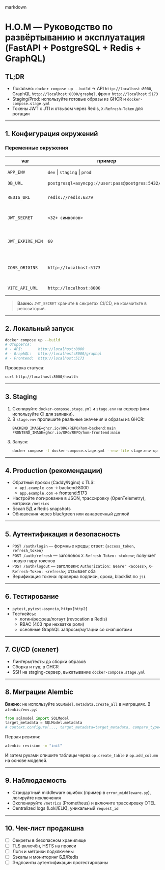 markdown
# H.O.M — Руководство по развёртыванию и эксплуатация (FastAPI + PostgreSQL + Redis + GraphQL)

## TL;DR
- Локально: `docker compose up --build` → API `http://localhost:8000`, GraphQL `http://localhost:8000/graphql`, фронт `http://localhost:5173`
- Staging/Prod: используйте готовые образы из GHCR и `docker-compose.stage.yml`
- Токены JWT с JTI и отзывом через Redis, `X-Refresh-Token` для ротации

---

## 1. Конфигурация окружений

### Переменные окружения
| var | пример | назначение |
|---|---|---|
| `APP_ENV` | `dev` \| `staging` \| `prod` | режим работы |
| `DB_URL` | `postgresql+asyncpg://user:pass@postgres:5432/db` | DSN БД |
| `REDIS_URL` | `redis://redis:6379` | Redis для отзыва токенов |
| `JWT_SECRET` | `<32+ символов>` | ключ подписи JWT |
| `JWT_EXPIRE_MIN` | `60` | время жизни access-токена |
| `CORS_ORIGINS` | `http://localhost:5173` | список доменов через запятую |
| `VITE_API_URL` | `http://localhost:8000` | URL API для фронтенда |

> **Важно:** `JWT_SECRET` храните в секретах CI/CD, не коммитьте в репозиторий.

---

## 2. Локальный запуск

```bash
docker compose up --build
# Откроется:
# - API:       http://localhost:8000
# - GraphQL:   http://localhost:8000/graphql
# - Frontend:  http://localhost:5173
```

Проверка статуса:
```bash
curl http://localhost:8000/health
```

---

## 3. Staging

1. Скопируйте `docker-compose.stage.yml` и `stage.env` на сервер (или используйте CI для заливки).
2. В `stage.env` пропишите реальные значения и образы из GHCR:
   ```env
   BACKEND_IMAGE=ghcr.io/ORG/REPO/hom-backend:main
   FRONTEND_IMAGE=ghcr.io/ORG/REPO/hom-frontend:main
   ```
3. Запуск:
   ```bash
   docker compose -f docker-compose.stage.yml --env-file stage.env up -d
   ```

---

## 4. Production (рекомендации)

- Обратный прокси (Caddy/Nginx) с TLS:
  - `api.example.com` → backend:8000
  - `app.example.com` → frontend:5173
- Настройте логирование в JSON, трассировку (OpenTelemetry), метрики `/metrics`
- Бэкап БД и Redis snapshots
- Обновления через blue/green или канареечный деплой

---

## 5. Аутентификация и безопасность

- `POST /auth/login` — формные креды; ответ: `{access_token, refresh_token}`
- `POST /auth/refresh` — заголовок `X-Refresh-Token: <token>`; получает новую пару токенов
- `POST /auth/logout` — заголовки: `Authorization: Bearer <access>`, `X-Refresh-Token: <refresh>`; отзывает оба
- Верификация токена: проверка подписи, срока, blacklist по `jti`

---

## 6. Тестирование

- `pytest`, `pytest-asyncio`, `httpx[http2]`
- Тесткейсы:
  - логин/рефреш/логаут (revocation в Redis)
  - RBAC (403 при нехватке роли)
  - основные GraphQL запросы/мутации со снапшотами

---

## 7. CI/CD (скелет)

- Линтеры/тесты до сборки образов
- Сборка и пуш в GHCR
- SSH на staging-сервер, выкатывание `docker-compose.stage.yml`

---

## 8. Миграции Alembic

**Важно:** не используйте `SQLModel.metadata.create_all` в миграциях.
В `alembic/env.py`:

```python
from sqlmodel import SQLModel
target_metadata = SQLModel.metadata
# context.configure(..., target_metadata=target_metadata, compare_type=True)
```

Первая ревизия:
```bash
alembic revision -m "init"
```
И затем руками опишите таблицы через `op.create_table` и `op.add_column` на основе моделей.

---

## 9. Наблюдаемость

- Стандартный middleware ошибок (пример в `error_middleware.py`), логируйте исключения
- Экспонируйте `/metrics` (Prometheus) и включите трассировку OTEL
- Centralized logs (Loki/ELK), уникальный `request_id`

---

## 10. Чек-лист продакшна

- [ ] Секреты в безопасном хранилище
- [ ] TLS включён, HSTS на прокси
- [ ] Логи и метрики подключены
- [ ] Бэкапы и мониторинг БД/Redis
- [ ] Эндпоинты аутентификации протестированы
```

